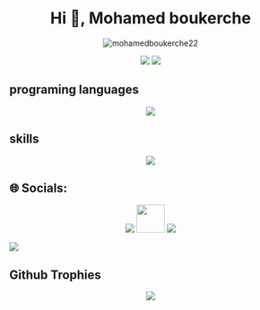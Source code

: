<h1 align="center">Hi 👋, Mohamed boukerche</h1>
<p align="center"> <img src="https://komarev.com/ghpvc/?username=mohamedboukerche22"&label=Profile%20views&color=0e75b6&style=flat" alt="mohamedboukerche22"> </p>
<div align="center">
 <img src="https://github-readme-stats.vercel.app/api?username=mohamedboukerche22&theme=highcontrast&show_icons=true&hide_border=true&count_private=true"/>
  
 <img src="https://github-readme-stats.vercel.app/api/top-langs/?username=mohamedboukerche22&theme=highcontrast&show_icons=true&hide_border=true&layout=compact" />

 <!--[![GitHub Streak](https://github-readme-streak-stats.herokuapp.com?user=Mohamedboukerche22&theme=dark&border_radius=5)](https://git.io/streak-stats)-->

</div>

## programing languages
<div align="center">
  <a href="https://skillicons.dev">
    <img src="https://skillicons.dev/icons?i=git,c,vim,androidstudio,bash,cs,cpp,css,electron,git,html,js,md,mysql,nodejs,php,py,react," />
  </a>

</div>

## skills 
<div align="center">
  <a href="https://skillicons.dev">
    <img src="https://skillicons.dev/icons?i=kali,arch,debian,linux,blender,ubuntu,unity,figma" />
  </a>

</div>




## 🌐 Socials:
<div align="center">
<a href="[mohamedboukerche55@gmail.com](https://mail.google.com/mail/u/0/#inbox?compose=CrpPbDzFFdVtgdrBzCbXPHzLSrnghbRzhNNqbnqWVmqzZxdQrGVXMXVbDPCtdfWGBQMNkRQdtHDLJwBhsffg)" target="blank"><img src="https://skillicons.dev/icons?i=gmail" /></a>
  <a href="https://www.facebook.com/mohamed.boukerche.399" ><img src="https://github.com/user-attachments/assets/7e26be6c-90a3-4748-9d59-b222f2d20042" width="50" /></a>
<a href="https://www.instagram.com/mb_ghost_22/" target="blank"><img src="https://skillicons.dev/icons?i=instagram" /></a>
</div>

<!--# 💻 Tech Stack:
![C++](https://img.shields.io/badge/c++-%2300599C.svg?style=for-the-badge&logo=c%2B%2B&logoColor=white) ![Python](https://img.shields.io/badge/python-3670A0?style=for-the-badge&logo=python&logoColor=ffdd54) ![JavaScript](https://img.shields.io/badge/javascript-%23323330.svg?style=for-the-badge&logo=javascript&logoColor=%23F7DF1E) ![C](https://img.shields.io/badge/c-%2300599C.svg?style=for-the-badge&logo=c&logoColor=white) ![HTML5](https://img.shields.io/badge/html5-%23E34F26.svg?style=for-the-badge&logo=html5&logoColor=white) ![CSS3](https://img.shields.io/badge/css3-%231572B6.svg?style=for-the-badge&logo=css3&logoColor=white) ![Adobe](https://img.shields.io/badge/adobe-%23FF0000.svg?style=for-the-badge&logo=adobe&logoColor=white) ![Adobe Acrobat Reader](https://img.shields.io/badge/Adobe%20Acrobat%20Reader-EC1C24.svg?style=for-the-badge&logo=Adobe%20Acrobat%20Reader&logoColor=white) ![Adobe After Effects](https://img.shields.io/badge/Adobe%20After%20Effects-9999FF.svg?style=for-the-badge&logo=Adobe%20After%20Effects&logoColor=white) ![Adobe Lightroom](https://img.shields.io/badge/Adobe%20Lightroom-31A8FF.svg?style=for-the-badge&logo=Adobe%20Lightroom&logoColor=white) ![Adobe Illustrator](https://img.shields.io/badge/adobe%20illustrator-%23FF9A00.svg?style=for-the-badge&logo=adobe%20illustrator&logoColor=white) ![Figma](https://img.shields.io/badge/figma-%23F24E1E.svg?style=for-the-badge&logo=figma&logoColor=white) ![Gimp](https://img.shields.io/badge/Gimp-657D8B?style=for-the-badge&logo=gimp&logoColor=FFFFFF) ![Canva](https://img.shields.io/badge/Canva-%2300C4CC.svg?style=for-the-badge&logo=Canva&logoColor=white) ![Blender](https://img.shields.io/badge/blender-%23F5792A.svg?style=for-the-badge&logo=blender&logoColor=white) ![Adobe Photoshop](https://img.shields.io/badge/adobe%20photoshop-%2331A8FF.svg?style=for-the-badge&logo=adobe%20photoshop&logoColor=white) ![Adobe XD](https://img.shields.io/badge/Adobe%20XD-470137?style=for-the-badge&logo=Adobe%20XD&logoColor=#FF61F6) ![Unity](https://img.shields.io/badge/unity-%23000000.svg?style=for-the-badge&logo=unity&logoColor=white)

---
-->
[![](https://visitcount.itsvg.in/api?id=mohamedboukerche55&icon=0&color=0)](https://visitcount.itsvg.in)



## Github Trophies
  <div align="center">
    
![](https://github-profile-trophy.vercel.app/?username=mohamedboukerche22&theme=radical&no-frame=false&no-bg=false&margin-w=4)

  </div>




